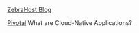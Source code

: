 
[ZebraHost Blog](https://zebrahost.com/blog/articles/what-is-cloud-native?vgo_ee=DC92ioPJ0MkFeEbT12puwQ6LNy4HgDHdIIhuv%2BaBx7g%3D)

[Pivotal](https://pivotal.io/cloud-native)
What are Cloud-Native Applications?
